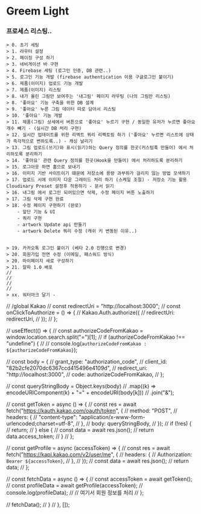 # Greem Light

### 프로세스 리스팅..

    > 0. 초기 세팅
    > 1. 라우터 설정
    > 2. 페이징 구성 하기
    > 3. 네비게이션 바 구현
    > 4. Firebase 세팅 (로그인 인증, DB 관련..)
    > 5. 로그인 기능 개발 (firebase authentication 이용 구글로그인 붙이기)
    > 6. 제품(이미지) 업로드 기능 개발
    > 7. 제품(이미지) 리스팅
    > 8. 내가 올린 그림만 보여주는 '내그림' 페이지 라우팅 (나의 그림만 리스팅)
    > 8. '좋아요' 기능 구축을 위한 DB 설계
    > 9. '좋아요' 누른 그림 데이터 따로 담아서 리스팅
    > 10. '좋아요' 기능 개발
    > 11. 제품(그림) 상세에서 버튼으로 '좋아요' 누르기 구현 / 동일한 유저가 누르면 좋아요 개수 빼기 - (실시간 DB 처리 구현)
    > 12. 실시간 업데이트를 위한 리액트 쿼리 리펙토링 하기 ('좋아요' 누르면 리스트에 상태가 즉각적으로 변하도록..) - 캐싱 날리기
    > 13. 그림 업로드(쓰기)와 표시(읽기)하는 Query 정의를 한곳(커스텀훅 만들어) 에서 처리하도록 분리하기
    > 14. '좋아요' 관련 Query 정의를 한곳(Hook을 만들어) 에서 처리하도록 분리하기
    > 15. 로그아웃 하면 홈으로 보내기
    > 16. 이미지 기반 사이트이기 떄문에 저장소에 용량 과부하가 걸리지 않는 방법 모색하기
    > 17. 업로드 시에 이미지 다운 그레이드 처리 하기 (스케일 조절) - 저장소 기능 활용 Cloudinary Preset 설정후 적용하기 - 문서 읽기
    > 16. 내그림 에서 로그인 되어있으면 삭제, 수정 페이지 버튼 노출하기
    > 17. 그림 삭제 구현 완료
    > 18. 수정 페이지 구현하기 (완로)
        - 앞단 기능 & UI
        - 쿼리 구현
        - artwork Update api 만들기
        - artwork Delete 쿼리 수정 (캐쉬 키 변동된 이유..)


    > 19. 카카오톡 로그인 붙이기 (베타 2.0 진행으로 변경)
    > 20. 회원가입 전면 수정 (이메일, 패스워드 방식)
    > 20. 마이페이지 새로 구성하기
    > 21. 알파 1.0 배포
    //
    //
    //
    //
    > xx. 워터마크 달기 -

<!-- <script src="https://developers.kakao.com/sdk/js/kakao.js"></script>
    <script>
      Kakao.init("c43f869d0029e6ac8b2e705f7f077d8f");
      console.log(Kakao);
    </script> -->

// /global Kakao
// const redirectUri = "http://localhost:3000";
// const onClickToAuthorize = () => {
// Kakao.Auth.authorize({
// redirectUri: redirectUri,
// });
// };

// useEffect(() => {
// const authorizeCodeFromKakao = window.location.search.split("=")[1];
// if (authorizeCodeFromKakao !== "undefine") {
// // console.log(`authorizeCodeFromKakao : ${authorizeCodeFromKakao}`);

// const body = {
// grant_type: "authorization_code",
// client_id: "82b2cfe2070dc6367ccd415496e4109d",
// redirect_uri: "http://localhost:3000",
// code: authorizeCodeFromKakao,
// };

// const queryStringBody = Object.keys(body)
// .map((k) => encodeURIComponent(k) + "=" + encodeURI(body[k]))
// .join("&");

// const getToken = async () => {
// const res = await fetch("https://kauth.kakao.com/oauth/token", {
// method: "POST",
// headers: {
// "content-type": "application/x-www-form-urlencoded;charset=utf-8",
// },
// body: queryStringBody,
// });
// if (!res) {
// return;
// } else {
// const data = await res.json();
// return data.access_token;
// }
// };

// const getProfile = async (accessToken) => {
// const res = await fetch("https://kapi.kakao.com/v2/user/me", {
// headers: {
// Authorization: `Bearer ${accessToken}`,
// },
// });
// const data = await res.json();
// return data;
// };

// const fetchData = async () => {
// const accessToken = await getToken();
// const profileData = await getProfile(accessToken);
// console.log(profileData);
// // 여기서 회원 정보를 처리
// };

// fetchData();
// }
// }, []);
